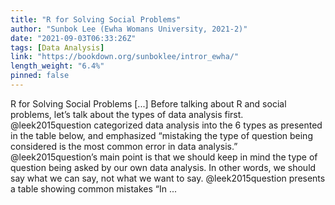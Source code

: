 ```yaml
---
title: "R for Solving Social Problems"
author: "Sunbok Lee (Ewha Womans University, 2021-2)"
date: "2021-09-03T06:33:26Z"
tags: [Data Analysis]
link: "https://bookdown.org/sunboklee/intror_ewha/"
length_weight: "6.4%"
pinned: false
---
```


R for Solving Social Problems [...] Before talking about R and social problems, let’s talk about the types of data analysis first. @leek2015question categorized data analysis into the 6 types as presented in the table below, and emphasized “mistaking the type of question being considered is the most common error in data analysis.” @leek2015question’s main point is that we should keep in mind the type of question being asked by our own data analysis. In other words, we should say what we can say, not what we want to say. @leek2015question presents a table showing common mistakes “In  ...
